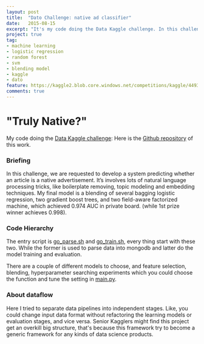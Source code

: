 ```yaml
---
layout: post
title:  "Dato Challenge: native ad classifier"
date:   2015-08-15
excerpt: "It's my code doing the Data Kaggle challenge. In this challenge, we are requested to develop a system predicting whether an article is a native advertisement. It’s involves lots of natural language processing tricks, like boilerplate removing, topic modeling and embedding techniques."
project: true
tag:
- machine learning
- logistic regression
- random forest
- svm
- blending model
- kaggle
- dato
feature: https://kaggle2.blob.core.windows.net/competitions/kaggle/4493/media/dato_banner3.png
comments: true
---
```


# "Truly Native?" 

My code doing the [Data Kaggle challenge](https://www.kaggle.com/c/dato-native): Here is the [Github repository](https://github.com/Marsan-Ma/tnative) of this work.


### Briefing

In this challenge, we are requested to develop a system predicting whether an article is a native advertisement. It’s involves lots of natural language processing tricks, like boilerplate removing, topic modeling and embedding techniques. My final model is a blending of several bagging logistic regression, two gradient boost trees, and two field-aware factorized machine, which achieved 0.974 AUC in private board. (while 1st prize winner achieves 0.998). 


### Code Hierarchy

The entry script is [go_parse.sh](https://github.com/Marsan-Ma/tnative/blob/master/go_parse.sh) and [go_train.sh](https://github.com/Marsan-Ma/tnative/blob/master/go_train.sh), every thing start with these two. While the former is used to parse data into mongodb and latter do the model training and evaluation. 

There are a couple of different models to choose, and feature selection, blending, hyperparameter searching experiments which you could choose the function and tune the setting in [main.py](https://github.com/Marsan-Ma/tnative/blob/master/main.py).


### About dataflow

Here I tried to separate data pipelines into independent stages. Like, you could change input data format without refactoring the learning models or evaluation stages, and vice versa. Senior Kagglers might find this project get an overkill big structure, that's because this framework try to become a generic framework for any kinds of data science products.
